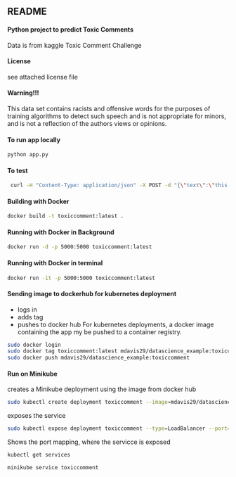 
## README
#### Python project to predict Toxic Comments
Data is from kaggle Toxic Comment Challenge
#### License
see attached license file
#### Warning!!!
This data set contains racists and offensive words for the purposes of training algorithms to detect such speech and
is not appropriate for minors,  and is not a reflection of the authors views or opinions.


#### To run app locally
```sh
python app.py
```

#### To test
```sh
 curl -H "Content-Type: application/json" -X POST -d "{\"text\":\"this is a test\"}" http://127.0.0.1:5000/score
```


#### Building with Docker
```sh
docker build -t toxiccomment:latest .
```

#### Running with Docker in Background
```sh
docker run -d -p 5000:5000 toxiccomment:latest
```

#### Running with Docker in terminal
```sh
docker run -it -p 5000:5000 toxiccomment:latest
```



#### Sending image to dockerhub for kubernetes deployment
 + logs in
 + adds tag
 + pushes to docker hub
 For kubernetes deployments, a docker image containing the app my be pushed to a container
 registry.
```sh
sudo docker login
sudo docker tag toxiccomment:latest mdavis29/datascience_example:toxiccomment
sudo docker push mdavis29/datascience_example:toxiccomment
```

#### Run on Minikube
creates a Minikube deployment using the image from docker hub
```sh
sudo kubectl create deployment toxiccomment --image=mdavis29/datascience_example:toxiccomment
```

exposes the service
```sh
sudo kubectl expose deployment toxiccomment --type=LoadBalancer --port=5000 --target-port=80
```
Shows the port mapping, where the servicce is exposed
```sh
kubectl get services
```
```sh
minikube service toxiccomment
```
